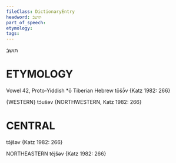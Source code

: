 ```yaml
---
fileClass: DictionaryEntry
headword: תּושבֿ
part_of_speech: 
etymology: 
tags: 
---
```

תּושבֿ

ETYMOLOGY
===========
Vowel 42, Proto-Yiddish *ō
Tiberian Hebrew tōšɔ̄́v
{Katz 1982: 266}

{WESTERN}
tɔ́ušəv {NORTHWESTERN, Katz 1982: 266}

CENTRAL
========

tɔ́jšəv {Katz 1982: 266}

NORTHEASTERN
téjšəv {Katz 1982: 266}